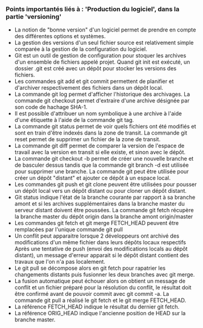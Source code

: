 ### Points importantés liés à : 'Production du logiciel', dans la partie 'versioning'

- La notion de "bonne version" d'un logiciel permet de prendre en compte des différentes options et systèmes.
- La gestion des versions d'un seul fichier source est relativement simple comparée à la gestion de la configuration du logiciel.
- Git est un outil de gestion de configuration pour stoquer les archives d'un ensemble de fichiers appelé projet.
 Quand git init est exécuté, un dossier .git est créé avec un dépôt pour stocker les versions des fichiers. 
- Les commandes git add et git commit permettent de planifier et d'archiver respectivement des fichiers dans un dépôt local.
- La commande git log permet d'afficher l'historique des archivages.
 La commande git checkout permet d'extraire d'une archive désignée par son code de hachage SHA-1. 
- Il est possible d'attribuer un nom symbolique à une archive à l'aide d'une étiquette à l'aide de la commande git tag.
- La commande git status permet de voir quels fichiers ont été modifiés et sont en train d'être indexés dans la zone de transit.
 La commande git reset permet de supprimer un fichier de la zone de transit.
- La commande git diff permet de comparer la version de l'espace de travail avec la version en transit si elle existe, et sinon avec le dépôt.
- La commande git checkout -b permet de créer une nouvelle branche et de basculer dessus tandis que la commande git branch -d est utilisée pour supprimer une branche.
 La commande git peut être utilisée pour créer un dépôt "distant" et ajouter ce dépôt à un espace local.
- Les commandes git push et git clone peuvent être utilisées pour pousser un dépôt local vers un dépôt distant ou pour cloner un dépôt distant.
- Git status indique l'état de la branche courante par rapport à sa branche amont et si les archives supplémentaires dans la branche master du serveur distant doivent être poussées.
 La commande git fetch récupère la branche master du dépôt origin dans la branche amont origin/master 
- Les commandes git fetch et git merge FETCH_HEAD peuvent être remplacées par l'unique commande git pull 
- Un conflit peut apparaitre lorsque 2 développeurs ont archivé des modifications d'un même fichier dans leurs dépôts locaux respectifs
 Après une tentative de push (envoi des modifications locals au dépôt distant), un message d'erreur apparait si le dépôt distant contient des travaux que l'on n'a pas localement. 
- Le git pull se décompose alors en git fetch pour rapatrier les changements distants puis fusionner les deux branches avec git merge.
- La fusion automatique peut échouer alors on obtient un message de conflit et un fichier préparé pour la résolution du conflit, le résultat doit être confirmé avant de pouvoir commit avec git commit -a.
 La commande git pull a réalisé le git fetch et le git merge FETCH_HEAD.
- La référence FETCH_HEAD indique le résultat du dernier git fetch. 
- La référence ORIG_HEAD indique l'ancienne position de HEAD sur la branche master.

